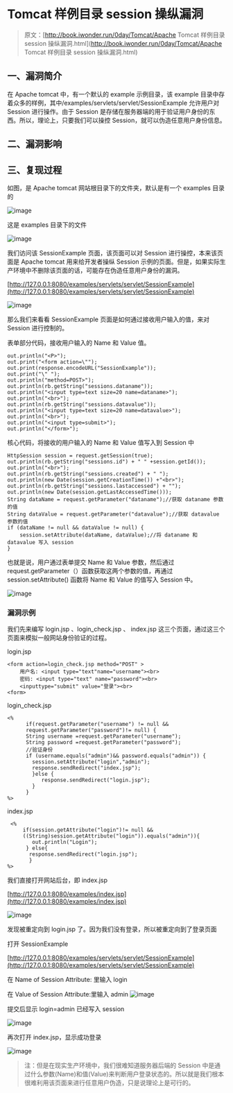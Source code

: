 # Tomcat 样例目录 session 操纵漏洞

> 原文：[http://book.iwonder.run/0day/Tomcat/Apache Tomcat 样例目录 session 操纵漏洞.html](http://book.iwonder.run/0day/Tomcat/Apache Tomcat 样例目录 session 操纵漏洞.html)

## 一、漏洞简介

在 Apache tomcat 中，有一个默认的 example 示例目录，该 example 目录中存着众多的样例，其中/examples/servlets/servlet/SessionExample 允许用户对 Session 进行操作。由于 Session 是存储在服务器端的用于验证用户身份的东西。所以，理论上，只要我们可以操控 Session，就可以伪造任意用户身份信息。

## 二、漏洞影响

## 三、复现过程

如图，是 Apache tomcat 网站根目录下的文件夹，默认是有一个 examples 目录的

![image](img/bcac036cd27d2c58425ec3745e9b5b5e.png)

这是 examples 目录下的文件

![image](img/9d39a5f6c8597ef0746c01ac5a367692.png)

我们访问该 SessionExample 页面，该页面可以对 Session 进行操控，本来该页面是 Apache tomcat 用来给开发者操纵 Session 示例的页面。但是，如果实际生产环境中不删除该页面的话，可能存在伪造任意用户身份的漏洞。

[http://127.0.0.1:8080/examples/servlets/servlet/SessionExample](http://127.0.0.1:8080/examples/servlets/servlet/SessionExample)

![image](img/9caba1418618c5f1c9dc6ab70da9137c.png)

那么我们来看看 SessionExample 页面是如何通过接收用户输入的值，来对 Session 进行控制的。

表单部分代码，接收用户输入的 Name 和 Value 值。

```
out.println("<P>");
out.print("<form action=\"");
out.print(response.encodeURL("SessionExample"));
out.print("\" ");
out.println("method=POST>");
out.println(rb.getString("sessions.dataname"));
out.println("<input type=text size=20 name=dataname>");
out.println("<br>");
out.println(rb.getString("sessions.datavalue"));
out.println("<input type=text size=20 name=datavalue>");
out.println("<br>");
out.println("<input type=submit>");
out.println("</form>"); 
```

核心代码，将接收的用户输入的 Name 和 Value 值写入到 Session 中

```
HttpSession session = request.getSession(true);
out.println(rb.getString("sessions.id") + " " +session.getId());
out.println("<br>");
out.println(rb.getString("sessions.created") + " ");
out.println(new Date(session.getCreationTime()) +"<br>");
out.println(rb.getString("sessions.lastaccessed") + "");
out.println(new Date(session.getLastAccessedTime()));
String dataName = request.getParameter("dataname");//获取 dataname 参数的值
String dataValue = request.getParameter("datavalue");//获取 datavalue 参数的值
if (dataName != null && dataValue != null) {
    session.setAttribute(dataName, dataValue);//将 dataname 和 datavalue 写入 session
} 
```

也就是说，用户通过表单提交 Name 和 Value 参数，然后通过 request.getParameter（）函数获取这两个参数的值，再通过 session.setAttribute() 函数将 Name 和 Value 的值写入 Session 中。

![image](img/b8e71be67ecd9e86475ca421df087412.png)

### 漏洞示例

我们先来编写 login.jsp 、login_check.jsp 、 index.jsp 这三个页面，通过这三个页面来模拟一般网站身份验证的过程。

login.jsp

```
<form action=login_check.jsp method="POST" >  
    用户名: <input type="text"name="username"><br> 
    密码: <input type="text" name="password"><br> 
    <inputtype="submit" value="登录"><br> 
<form> 
```

login_check.jsp

```
<% 
      if(request.getParameter("username") != null && 
      request.getParameter("password")!= null) {  
      String username =request.getParameter("username"); 
      String password =request.getParameter("password"); 
      //验证身份 
      if (username.equals("admin")&& password.equals("admin")) {  
        session.setAttribute("login","admin"); 
        response.sendRedirect("index.jsp"); 
        }else { 
           response.sendRedirect("login.jsp"); 
        }  
      } 
%> 
```

index.jsp

```
 <% 
     if(session.getAttribute("login")!= null &&
     ((String)session.getAttribute("login")).equals("admin")){ 
        out.println("Login"); 
      } else{
       response.sendRedirect("login.jsp");
       }
%> 
```

我们直接打开网站后台，即 index.jsp

[http://127.0.0.1:8080/examples/index.jsp](http://127.0.0.1:8080/examples/index.jsp)

![image](img/bb73474409d573d0c91aca475a95656e.png)

发现被重定向到 login.jsp 了。因为我们没有登录，所以被重定向到了登录页面

打开 SessionExample

[http://127.0.0.1:8080/examples/servlets/servlet/SessionExample](http://127.0.0.1:8080/examples/servlets/servlet/SessionExample)

在 Name of Session Attribute: 里输入 login

在 Value of Session Attribute:里输入 admin ![image](img/52905a4e1fad1ecfd95b6963d81f6728.png)

提交后显示 login=admin 已经写入 session

![image](img/554994df73f0947a52852319c74bd765.png)

再次打开 index.jsp，显示成功登录

![image](img/019922b51cc9967d5f552dddbf02a105.png)

> 注：但是在现实生产环境中，我们很难知道服务器后端的 Session 中是通过什么参数(Name)和值(Value)来判断用户登录状态的。所以就是我们根本很难利用该页面来进行任意用户伪造，只是说理论上是可行的。

